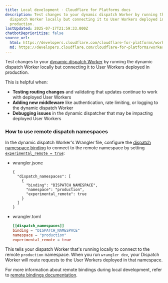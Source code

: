 ```yaml
---
title: Local development · Cloudflare for Platforms docs
description: Test changes to your dynamic dispatch Worker by running the dynamic
  dispatch Worker locally but connecting it to User Workers deployed in
  production.
lastUpdated: 2025-07-17T21:59:33.000Z
chatbotDeprioritize: false
source_url:
  html: https://developers.cloudflare.com/cloudflare-for-platforms/workers-for-platforms/get-started/developing-with-wrangler/
  md: https://developers.cloudflare.com/cloudflare-for-platforms/workers-for-platforms/get-started/developing-with-wrangler/index.md
---
```


Test changes to your [dynamic dispatch Worker](https://developers.cloudflare.com/cloudflare-for-platforms/workers-for-platforms/reference/how-workers-for-platforms-works/#dynamic-dispatch-worker) by running the dynamic dispatch Worker locally but connecting it to User Workers deployed in production.

This is helpful when:

* **Testing routing changes** and validating that updates continue to work with deployed User Workers
* **Adding new middleware** like authentication, rate limiting, or logging to the dynamic dispatch Worker
* **Debugging issues** in the dynamic dispatcher that may be impacting deployed User Workers

### How to use remote dispatch namespaces

In the dynamic dispatch Worker's Wrangler file, configure the [dispatch namespace binding](https://developers.cloudflare.com/workers/wrangler/configuration/#dispatch-namespace-bindings-workers-for-platforms) to connect to the remote namespace by setting [`experimental_remote = true`](https://developers.cloudflare.com/workers/development-testing/#remote-bindings):

* wrangler.jsonc

  ```jsonc
  {
    "dispatch_namespaces": [
      {
        "binding": "DISPATCH_NAMESPACE",
        "namespace": "production",
        "experimental_remote": true
      }
    ]
  }
  ```

* wrangler.toml

  ```toml
  [[dispatch_namespaces]]
  binding = "DISPATCH_NAMESPACE"
  namespace = "production"
  experimental_remote = true
  ```

This tells your dispatch Worker that's running locally to connect to the remote `production` namespace. When you run `wrangler dev`, your Dispatch Worker will route requests to the User Workers deployed in that namespace.

For more information about remote bindings during local development, refer to [remote bindings documentation](https://developers.cloudflare.com/workers/development-testing/#remote-bindings).
